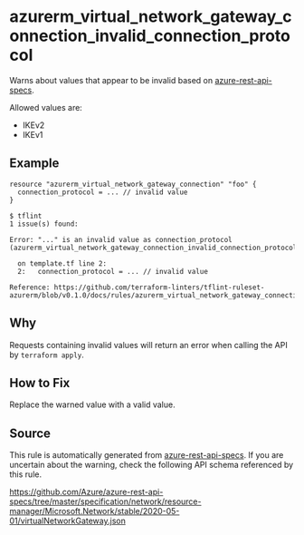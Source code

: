 <!--- This file generated by `tools/apispec-rule-gen/main.go`. DO NOT EDIT --->

# azurerm_virtual_network_gateway_connection_invalid_connection_protocol

Warns about values that appear to be invalid based on [azure-rest-api-specs](https://github.com/Azure/azure-rest-api-specs).

Allowed values are:
- IKEv2
- IKEv1

## Example

```hcl
resource "azurerm_virtual_network_gateway_connection" "foo" {
  connection_protocol = ... // invalid value
}
```

```
$ tflint
1 issue(s) found:

Error: "..." is an invalid value as connection_protocol (azurerm_virtual_network_gateway_connection_invalid_connection_protocol)

  on template.tf line 2:
  2:   connection_protocol = ... // invalid value

Reference: https://github.com/terraform-linters/tflint-ruleset-azurerm/blob/v0.1.0/docs/rules/azurerm_virtual_network_gateway_connection_invalid_connection_protocol.md

```

## Why

Requests containing invalid values will return an error when calling the API by `terraform apply`.

## How to Fix

Replace the warned value with a valid value.

## Source

This rule is automatically generated from [azure-rest-api-specs](https://github.com/Azure/azure-rest-api-specs). If you are uncertain about the warning, check the following API schema referenced by this rule.

https://github.com/Azure/azure-rest-api-specs/tree/master/specification/network/resource-manager/Microsoft.Network/stable/2020-05-01/virtualNetworkGateway.json
